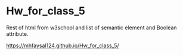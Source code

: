 # Hw_for_class_5
Rest of html from w3school and list of semantic element and Boolean attribute.

https://mhfaysal124.github.io/Hw_for_class_5/
